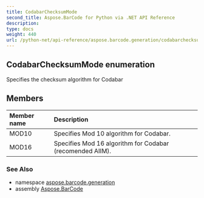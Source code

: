 ```yaml
---
title: CodabarChecksumMode
second_title: Aspose.BarCode for Python via .NET API Reference
description: 
type: docs
weight: 440
url: /python-net/api-reference/aspose.barcode.generation/codabarchecksummode/
---
```


## CodabarChecksumMode enumeration

Specifies the checksum algorithm for Codabar

## Members
| Member name | Description |
| :- | :- |
|MOD10|Specifies Mod 10 algorithm for Codabar.|
|MOD16|Specifies Mod 16 algorithm for Codabar (recomended AIIM).|

### See Also

* namespace [aspose.barcode.generation](/barcode/python-net/api-reference/aspose.barcode.generation/)
* assembly [Aspose.BarCode](/barcode/python-net/api-reference/)

